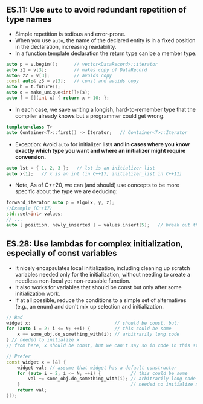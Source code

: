 ## ES.11: Use `auto` to avoid redundant repetition of type names

- Simple repetition is tedious and error-prone.
- When you use `auto`, the name of the declared entity is in a fixed position in the declaration, increasing readability.
- In a function template declaration the return type can be a member type.
```cpp
auto p = v.begin();      // vector<DataRecord>::iterator
auto z1 = v[3];          // makes copy of DataRecord
auto& z2 = v[3];         // avoids copy
const auto& z3 = v[3];   // const and avoids copy
auto h = t.future();
auto q = make_unique<int[]>(s);
auto f = [](int x) { return x + 10; };
```
- In each case, we save writing a longish, hard-to-remember type that the compiler already knows but a programmer could get wrong.

```cpp
template<class T>
auto Container<T>::first() -> Iterator;   // Container<T>::Iterator
```
- Exception: Avoid `auto` for initializer lists **and in cases where you know exactly which type you want and where an initializer might require conversion.**
```cpp
auto lst = { 1, 2, 3 };   // lst is an initializer list
auto x{1};   // x is an int (in C++17; initializer_list in C++11)
```
- Note, As of C++20, we can (and should) use concepts to be more specific about the type we are deducing:
```cpp
forward_iterator auto p = algo(x, y, z);
//Example (C++17)
std::set<int> values;
// ...
auto [ position, newly_inserted ] = values.insert(5);   // break out the members of the std::pair
```

## ES.28: Use lambdas for complex initialization, especially of const variables
- It nicely encapsulates local initialization, including cleaning up scratch variables needed only for the initialization, without needing to create a needless non-local yet non-reusable function.
- It also works for variables that should be const but only after some initialization work.
- If at all possible, reduce the conditions to a simple set of alternatives (e.g., an enum) and don't mix up selection and initialization.
```cpp
// Bad
widget x;                               // should be const, but:
for (auto i = 2; i <= N; ++i) {         // this could be some
    x += some_obj.do_something_with(i); // arbitrarily long code
} // needed to initialize x
// from here, x should be const, but we can't say so in code in this style
```
```cpp
// Prefer
const widget x = [&] {
    widget val; // assume that widget has a default constructor
    for (auto i = 2; i <= N; ++i) {           // this could be some
        val += some_obj.do_something_with(i); // arbitrarily long code
    }                                         // needed to initialize x
    return val;
}();
```